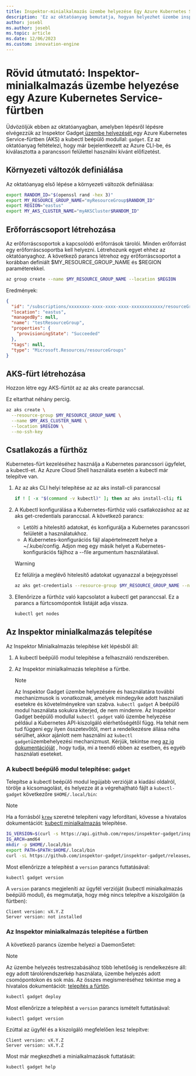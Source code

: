 ```yaml
---
title: Inspektor-minialkalmazás üzembe helyezése Egy Azure Kubernetes Service-fürtben
description: 'Ez az oktatóanyag bemutatja, hogyan helyezhet üzembe inspektor minialkalmazást egy AKS-fürtben'
author: josebl
ms.author: josebl
ms.topic: article
ms.date: 12/06/2023
ms.custom: innovation-engine
---
```


# Rövid útmutató: Inspektor-minialkalmazás üzembe helyezése egy Azure Kubernetes Service-fürtben

Üdvözöljük ebben az oktatóanyagban, amelyben lépésről lépésre elvégezzük az Inspektor Gadget[ üzembe helyezését ](https://www.inspektor-gadget.io/)egy Azure Kubernetes Service-fürtben (AKS) a kubectl beépülő modullal: `gadget`. Ez az oktatóanyag feltételezi, hogy már bejelentkezett az Azure CLI-be, és kiválasztotta a parancssori felülettel használni kívánt előfizetést.

## Környezeti változók definiálása

Az oktatóanyag első lépése a környezeti változók definiálása:

```bash
export RANDOM_ID="$(openssl rand -hex 3)"
export MY_RESOURCE_GROUP_NAME="myResourceGroup$RANDOM_ID"
export REGION="eastus"
export MY_AKS_CLUSTER_NAME="myAKSCluster$RANDOM_ID"
```

## Erőforráscsoport létrehozása

Az erőforráscsoportok a kapcsolódó erőforrások tárolói. Minden erőforrást egy erőforráscsoportba kell helyezni. Létrehozunk egyet ehhez az oktatóanyaghoz. A következő parancs létrehoz egy erőforráscsoportot a korábban definiált $MY_RESOURCE_GROUP_NAME és $REGION paraméterekkel.

```bash
az group create --name $MY_RESOURCE_GROUP_NAME --location $REGION
```

Eredmények:

<!-- expected_similarity=0.3 -->
```JSON
{
  "id": "/subscriptions/xxxxxxxx-xxxx-xxxx-xxxx-xxxxxxxxxxxx/resourceGroups/myResourceGroup210",
  "location": "eastus",
  "managedBy": null,
  "name": "testResourceGroup",
  "properties": {
    "provisioningState": "Succeeded"
  },
  "tags": null,
  "type": "Microsoft.Resources/resourceGroups"
}
```

## AKS-fürt létrehozása

Hozzon létre egy AKS-fürtöt az az aks create paranccsal.

Ez eltarthat néhány percig.

```bash
az aks create \
  --resource-group $MY_RESOURCE_GROUP_NAME \
  --name $MY_AKS_CLUSTER_NAME \
  --location $REGION \
  --no-ssh-key
```

## Csatlakozás a fürthöz

Kubernetes-fürt kezeléséhez használja a Kubernetes parancssori ügyfelet, a kubectl-et. Az Azure Cloud Shell használata esetén a kubectl már telepítve van.

1. Az az aks CLI helyi telepítése az az aks install-cli paranccsal

    ```bash
    if ! [ -x "$(command -v kubectl)" ]; then az aks install-cli; fi
    ```

2. A Kubectl konfigurálása a Kubernetes-fürthöz való csatlakozáshoz az az aks get-credentials paranccsal. A következő parancs:
    - Letölti a hitelesítő adatokat, és konfigurálja a Kubernetes parancssori felületét a használatukhoz.
    - A Kubernetes-konfigurációs fájl alapértelmezett helye a ~/.kube/config. Adjon meg egy másik helyet a Kubernetes-konfigurációs fájlhoz a --file argumentum használatával.

    > [!WARNING]
    > Ez felülírja a meglévő hitelesítő adatokat ugyanazzal a bejegyzéssel

    ```bash
    az aks get-credentials --resource-group $MY_RESOURCE_GROUP_NAME --name $MY_AKS_CLUSTER_NAME --overwrite-existing
    ```

3. Ellenőrizze a fürthöz való kapcsolatot a kubectl get paranccsal. Ez a parancs a fürtcsomópontok listáját adja vissza.

    ```bash
    kubectl get nodes
    ```

## Az Inspektor minialkalmazás telepítése

Az Inspektor Minialkalmazás telepítése két lépésből áll:

1. A kubectl beépülő modul telepítése a felhasználó rendszerében.
2. Az Inspektor minialkalmazás telepítése a fürtbe.

    > [!NOTE]
    > Az Inspektor Gadget üzembe helyezésére és használatára további mechanizmusok is vonatkoznak, amelyek mindegyike adott használati esetekre és követelményekre van szabva. `kubectl gadget` A beépülő modul használata sokukra kiterjed, de nem mindenre. Az Inspektor Gadget beépülő modullal `kubectl gadget` való üzembe helyezése például a Kubernetes API-kiszolgáló elérhetőségétől függ. Ha tehát nem tud függeni egy ilyen összetevőtől, mert a rendelkezésre állása néha sérülhet, akkor ajánlott nem használni az `kubectl gadget`üzembehelyezési mechanizmust. Kérjük, tekintse meg [az ig dokumentációját](https://github.com/inspektor-gadget/inspektor-gadget/blob/main/docs/ig.md) , hogy tudja, mi a teendő ebben az esetben, és egyéb használati eseteket.

### A kubectl beépülő modul telepítése: `gadget`

Telepítse a kubectl beépülő modul legújabb verzióját a kiadási oldalról, törölje a kicsomagolást, és helyezze át a végrehajtható fájlt a `kubectl-gadget` következőre `$HOME/.local/bin`:

> [!NOTE]
> Ha a forrásból [`krew`](https://sigs.k8s.io/krew) szeretné telepíteni vagy lefordítani, kövesse a hivatalos dokumentációt: [kubectl minialkalmazás](https://github.com/inspektor-gadget/inspektor-gadget/blob/main/docs/install.md#installing-kubectl-gadget) telepítése.

```bash
IG_VERSION=$(curl -s https://api.github.com/repos/inspektor-gadget/inspektor-gadget/releases/latest | jq -r .tag_name)
IG_ARCH=amd64
mkdir -p $HOME/.local/bin
export PATH=$PATH:$HOME/.local/bin
curl -sL https://github.com/inspektor-gadget/inspektor-gadget/releases/download/${IG_VERSION}/kubectl-gadget-linux-${IG_ARCH}-${IG_VERSION}.tar.gz  | tar -C $HOME/.local/bin -xzf - kubectl-gadget
```

Most ellenőrizze a telepítést a `version` parancs futtatásával:

```bash
kubectl gadget version
```

A `version` parancs megjeleníti az ügyfél verzióját (kubectl minialkalmazás beépülő modul), és megmutatja, hogy még nincs telepítve a kiszolgálón (a fürtben):

<!--expected_similarity="(?m)^Client version: v\d+\.\d+\.\d+$\n^Server version: not installed$"-->
```text
Client version: vX.Y.Z
Server version: not installed
```

### Az Inspektor minialkalmazás telepítése a fürtben

A következő parancs üzembe helyezi a DaemonSetet:

> [!NOTE]
> Az üzembe helyezés testreszabásához több lehetőség is rendelkezésre áll: egy adott tárolórendszerkép használata, üzembe helyezés adott csomópontokon és sok más. Az összes megismeréséhez tekintse meg a hivatalos dokumentációt: [telepítés a fürtön](https://github.com/inspektor-gadget/inspektor-gadget/blob/main/docs/install.md#installing-in-the-cluster).

```bash
kubectl gadget deploy
```

Most ellenőrizze a telepítést a `version` parancs ismételt futtatásával:

```bash
kubectl gadget version
```

Ezúttal az ügyfél és a kiszolgáló megfelelően lesz telepítve:

<!--expected_similarity="(?m)^Client version: v\d+\.\d+\.\d+$\n^Server version: v\d+\.\d+\.\d+$"-->
```text
Client version: vX.Y.Z
Server version: vX.Y.Z
```

Most már megkezdheti a minialkalmazások futtatását:

```bash
kubectl gadget help
```

<!--
## Clean Up

### Undeploy Inspektor Gadget

```bash
kubectl gadget undeploy
```

### Clean up Azure resources

When no longer needed, you can use `az group delete` to remove the resource group, cluster, and all related resources as follows. The `--no-wait` parameter returns control to the prompt without waiting for the operation to complete. The `--yes` parameter confirms that you wish to delete the resources without an additional prompt to do so.

```bash
az group delete --name $MY_RESOURCE_GROUP_NAME --no-wait --yes
```
-->